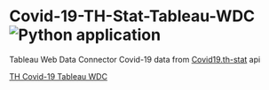 # Covid-19-TH-Stat-Tableau-WDC ![Python application](https://github.com/pluz85/Covid-19-TH-Stat-Tableau-WDC/workflows/Python%20application/badge.svg)
Tableau Web Data Connector Covid-19 data from [Covid19.th-stat](https://covid19.th-stat.com/) api

[TH Covid-19 Tableau WDC](https://covid-19-th-stat-tableau-wdc.herokuapp.com/)
